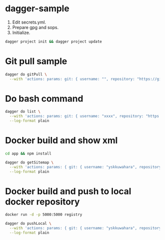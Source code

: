 # dagger-sample

1. Edit secrets.yml.
2. Prepare gpg and sops.
3. Initialize.
```bash
dagger project init && dagger project update
```

# Git pull sample

```bash
dagger do gitPull \
  --with 'actions: params: git: { username: "", repository: "https://github.com/xxxxx/xxxxxxx.git", branch: "develop" }'
```

# Do bash command
```bash
dagger do list \
  --with 'actions: params: git: { username: "xxxx", repository: "https://github.com/xxxxx/xxxxxxx.git", branch: "develop" }' \
  --log-format plain
```

# Docker build and show xml

```bash
cd app && npm install

dagger do getSitemap \
  --with 'actions: params: { git: { username: "yskkuwahara", repository: "https://github.com/medley-inc/job-medley-nbp.git", branch: "feature/425-nmw-renewal" }, dockerhub: username: "81971438500" }' \
  --log-format plain
```

# Docker build and push to local docker repository

```bash
docker run -d -p 5000:5000 registry

dagger do pushLocal \
  --with 'actions: params: { git: { username: "yskkuwahara", repository: "https://github.com/medley-inc/job-medley-nbp.git", branch: "feature/425-nmw-renewal" }, dockerhub: username: "81971438500" }' \
  --log-format plain
```
